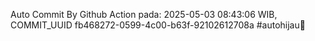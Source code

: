 Auto Commit By Github Action pada: 2025-05-03 08:43:06 WIB, COMMIT_UUID fb468272-0599-4c00-b63f-92102612708a #autohijau🗿
